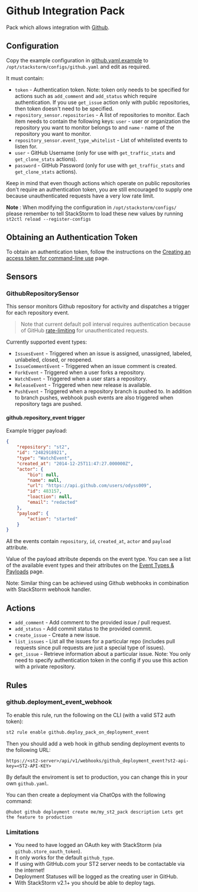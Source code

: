 # Github Integration Pack

Pack which allows integration with [Github](https://github.com/).

## Configuration

Copy the example configuration in [github.yaml.example](./github.yaml.example)
to `/opt/stackstorm/configs/github.yaml` and edit as required.

It must contain:

* ``token`` - Authentication token. Note: token only needs to be specified for
  actions such as ``add_comment`` and ``add_status`` which require
  authentication. If you use ``get_issue`` action only with public
  repositories, then token doesn't need to be specified.
* ``repository_sensor.repositories`` - A list of repositories to monitor. Each
  item needs to contain the following keys: ``user`` - user or organization the
  repository you want to monitor belongs to and ``name`` - name of the
  repository you want to monitor.
* ``repository_sensor.event_type_whitelist`` - List of whitelisted events to listen for.
* ``user`` - GitHub Username (only for use with ``get_traffic_stats`` and ``get_clone_stats`` actions).
* ``password`` - GitHub Password (only for use with ``get_traffic_stats`` and ``get_clone_stats`` actions).

Keep in mind that even though actions which operate on public repositories
don't require an authentication token, you are still encouraged to supply one
because unauthenticated requests have a very low rate limit.

**Note** : When modifying the configuration in `/opt/stackstorm/configs/` please
           remember to tell StackStorm to load these new values by running
           `st2ctl reload --register-configs`

## Obtaining an Authentication Token

To obtain an authentication token, follow the instructions on the [Creating an
access token for command-line use](https://help.github.com/articles/creating-an-access-token-for-command-line-use/)
page.

## Sensors

### GithubRepositorySensor

This sensor monitors Github repository for activity and dispatches a trigger
for each repository event.

> Note that current default poll interval requires authentication because of
GitHub [rate-limiting](https://developer.github.com/v3/#rate-limiting) for
unauthenticated requests.

Currently supported event types:

* ``IssuesEvent`` - Triggered when an issue is assigned, unassigned, labeled,
  unlabeled, closed, or reopened.
* ``IssueCommentEvent`` - Triggered when an issue comment is created.
* ``ForkEvent`` - Triggered when a user forks a repository.
* ``WatchEvent`` - Triggered when a user stars a repository.
* ``ReleaseEvent`` - Triggered when new release is available.
* ``PushEvent`` - Triggered when a repository branch is pushed to. In addition to branch pushes, webhook push events are also triggered when repository tags are pushed.

#### github.repository_event trigger

Example trigger payload:

```json
{
    "repository": "st2",
    "id": "2482918921",
    "type": "WatchEvent",
    "created_at": "2014-12-25T11:47:27.000000Z",
    "actor": {
        "bio": null,
        "name": null,
        "url": "https://api.github.com/users/odyss009",
        "id": 483157,
        "loaction": null,
        "email": "redacted"
    },
    "payload": {
        "action": "started"
    }
}
```

All the events contain `repository`, `id`, `created_at`, `actor` and
`payload` attribute.

Value of the payload attribute depends on the event type. You can see a list
of the available event types and their attributes on the [Event Types &
Payloads](https://developer.github.com/v3/activity/events/types/) page.

Note: Similar thing can be achieved using Github webhooks in combination with
StackStorm webhook handler.

## Actions

* ``add_comment`` - Add comment to the provided issue / pull request.
* ``add_status`` - Add commit status to the provided commit.
* ``create_issue`` - Create a new issue.
* ``list_issues`` - List all the issues for a particular repo (includes pull
  requests since pull requests are just a special type of issues).
* ``get_issue`` - Retrieve information about a particular issue. Note: You
  only need to specify authentication token in the config if you use this
  action with a private repository.

## Rules

### github.deployment_event_webhook

To enable this rule, run the following on the CLI (with a valid ST2 auth token):

```bash
st2 rule enable github.deploy_pack_on_deployment_event
```

Then you should add a web hook in github sending deployment events to the following URL:

`https://<st2-server>/api/v1/webhooks/github_deployment_event?st2-api-key=<ST2-API-KEY>`

By default the enviroment is set to production, you can change this in
your own `github.yaml`.

You can then create a deployment via ChatOps with the following
command:

```
@hubot github deployment create me/my_st2_pack description Lets get the feature to production
```

### Limitations

- You need to have logged an OAuth key with StackStorm (via `github.store_oauth_token`).
- It only works for the default `github_type`.
- If using with GitHub.com your ST2 server needs to be contactable via the internet!
- Deployment Statuses will be logged as the creating user in GitHub.
- With StackStorm v2.1+ you should be able to deploy tags.
